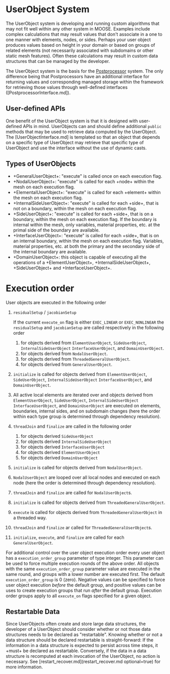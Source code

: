 # UserObject System

The UserObject system is developing and running custom algorithms that may not fit well within
any other system in MOOSE. Examples include complex calculations that may result values that
don't associate in a one to one manner with elements, nodes, or sides. Perhaps your user object
produces values based on height in your domain or based on groups of related elements (not
necessarily associated with subdomains or other static mesh features). Often these calculations
may result in custom data structures that can be managed by the developer.

The UserObject system is the basis for the [Postprocessor](syntax/Postprocessors/index.md) system.
The only difference being that Postprocessors have an additional interface for returning values
and corresponding managed storage within the framework for retrieving those values through
well-defined interfaces \([PostprocessorInterface.md]\).

## User-defined APIs

One benefit of the UserObject system is that it is designed with user-defined APIs in mind.
UserObjects can and should define additional `public` methods that may be used to retrieve
data computed by the UserObject. The [UserObjectInterface.md] is templated so that an object
that depends on a specific type of UserObject may retrieve that specific type of UserObject
and use the interface without the use of dynamic casts.

## Types of UserObjects

- +GeneralUserObject+: "execute" is called once on each execution flag.
- +NodalUserObject+: "execute" is called for each +node+ within the mesh on each execution flag.
- +ElementalUserObject+: "execute" is called for each +element+ within the mesh on each execution
   flag.
- +InternalSideUserObject+: "execute" is called for each +side+, that is not on a boundary,
   within the mesh on each execution flag.
- +SideUserObject+: "execute" is called for each +side+, that is on a boundary, within the mesh
   on each execution flag. If the boundary is internal within the mesh, only variables, material
   properties, etc. at the primal side of the boundary are available.
- +InterfaceUserObject+: "execute" is called for each +side+, that is on an internal boundary,
   within the mesh on each execution flag. Variables, material properties, etc. at both the primary
   and the secondary side of the internal boundary are available.
- +DomainUserObject+: this object is capable of executing all the operations of
  a +ElementUserObject+, +InternalSideUserObject+, +SideUserObject+ and +InterfaceUserObject+.

# Execution order

User objects are executed in the following order

1. `residualSetup` / `jacobianSetup`

   If the current `execute_on` flag is either `EXEC_LINEAR` or `EXEC_NONLINEAR` the `residualSetup`
   and `jacobianSetup` are called respectively in the following order

   1. for objects derived from `ElementUserObject`,  `SideUserObject`, `InternalSideUserObject`
      `InterfaceUserObject`, and  `DomainUserObject`.
   2. for objects derived from `NodalUserObject`.
   3. for objects derived from `ThreadedGeneralUserObject`.
   4. for objects derived from `GeneralUserObject`.

2. `initialize` is called for objects derived from `ElementUserObject`,  `SideUserObject`,
   `InternalSideUserObject` `InterfaceUserObject`, and  `DomainUserObject`.

3. All active local elements are iterated over and objects derived from `ElementUserObject`,
   `SideUserObject`, `InternalSideUserObject` `InterfaceUserObject`, and  `DomainUserObject` are
   executed on elements, boundaries, internal sides, and on subdomain changes (here the order
   within each type group is determined through dependency resolution).

4. `threadJoin` and `finalize` are called in the following order

   1. for objects derived `SideUserObject`
   2. for objects derived `InternalSideUserObject`
   3. for objects derived `InterfaceUserObject`
   4. for objects derived `ElementUserObject`
   5. for objects derived `DomainUserObject`

5. `initialize` is called for objects derived from `NodalUserObject`.

6. `NodalUserObject` are looped over all local nodes and executed on each node (here the order
   is determined through dependency resolution).

7. `threadJoin` and `finalize` are called for `NodalUserObject`s.

8. `initialize` is called for objects derived from `ThreadedGeneralUserObject`.

9. `execute` is called for objects derived from `ThreadedGeneralUserObject` in a threaded way.

10. `threadJoin` and `finalize` ar called for `ThreadedGeneralUserObject`s.

12. `initialize`, `execute`, and `finalize` are called for each `GeneralUserObject`.

For additional control over the user object execution order every user object has a `execution_order_group`
parameter of type integer. This parameter can be used to force multiple execution rounds of the
above order. All objects with the same `execution_order_group` parameter value are executed in the
same round, and groups with a lower number are executed first. The default `execution_order_group`
is 0 (zero). Negative values can be specified to force user object execution _before_ the default group, and
positive values can be uses to create execution groups that run _after_ the default group. Execution
order groups apply to all `execute_on` flags specified for a given object.

## Restartable Data

Since UserObjects often create and store large data structures, the developer of a UserObject
should consider whether or not those data structures needs to be declared as "restartable".
Knowing whether or not a data structure should be declared restartable is straight-forward:
If the information in a data structure is expected to persist across time steps, it +must+
be declared as restartable. Conversely, if the data in a data structure is recomputed
at each invocation of the UserObject, no action is necessary. See [restart_recover.md](restart_recover.md optional=true)
for more information.
